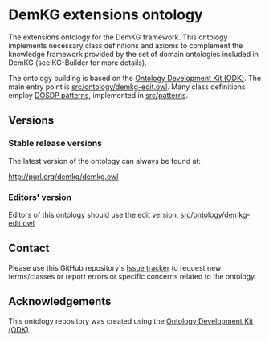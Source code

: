 # DemKG extensions ontology

The extensions ontology for the DemKG framework. This ontology implements necessary class definitions and axioms to complement the knowledge framework provided by the set of domain ontologies included in DemKG (see KG-Builder for more details). 

The ontology building is based on the [Ontology Development Kit (ODK)](https://github.com/INCATools/ontology-development-kit). The main entry point is [src/ontology/demkg-edit.owl](src/ontology/demkg-edit.owl). Many class definitions employ [DOSDP patterns](https://incatools.github.io/dead_simple_owl_design_patterns/overview/), implemented in [src/patterns](src/patterns).

## Versions

### Stable release versions

The latest version of the ontology can always be found at:

http://purl.org/demkg/demkg.owl

### Editors' version

Editors of this ontology should use the edit version, [src/ontology/demkg-edit.owl](src/ontology/demkg-edit.owl)

## Contact

Please use this GitHub repository's [Issue tracker](https://github.com/demkg-framework/extensions-ontology/issues) to request new terms/classes or report errors or specific concerns related to the ontology.

## Acknowledgements

This ontology repository was created using the [Ontology Development Kit (ODK)](https://github.com/INCATools/ontology-development-kit).